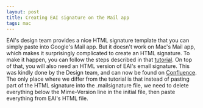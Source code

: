 ```yaml
---
layout: post
title: Creating EAI signature on the Mail app
tags: mac
---
```


EAI's design team provides a nice HTML signature template that you can simply
paste into Google's Mail app. But it doesn't work on Mac's Mail app, which 
makes it surprisingly complicated to create an HTML signature. To make it
happen, you can follow the steps described in that
[tutorial](https://www.daretothink.co.uk/html-email-signature-in-apple-mail/).
On top of that, you will also need
an HTML version of EAI's email signature. This was kindly
done by the Design team, and can now be found on
[Confluence](https://elementai.atlassian.net/wiki/spaces/UX/pages/693273903/Signature).
The only place where we differ from the tutorial is that instead of pasting part
of the HTML signature into the .mailsignature file, we need to delete
everything below the Mime-Version line in the initial file, then paste everything from EAI's HTML file.

